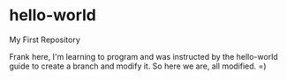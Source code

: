 # hello-world
My First Repository

Frank here, I'm learning to program and was instructed by the hello-world guide to create a branch and modify it.  So here we are, all modified.  =)

